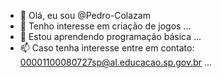 - 👋 Olá, eu sou @Pedro-Colazam
- 👀 Tenho interesse em criação de jogos ...
- 🌱 Estou aprendendo programação básica ...
- 📫 Caso tenha interesse entre em contato: 00001100080727sp@al.educacao.sp.gov.br ...

<!---
Pedro-Colazam/Pedro-Colazam is a ✨ special ✨ repository because its `README.md` (this file) appears on your GitHub profile.
You can click the Preview link to take a look at your changes.
--->
